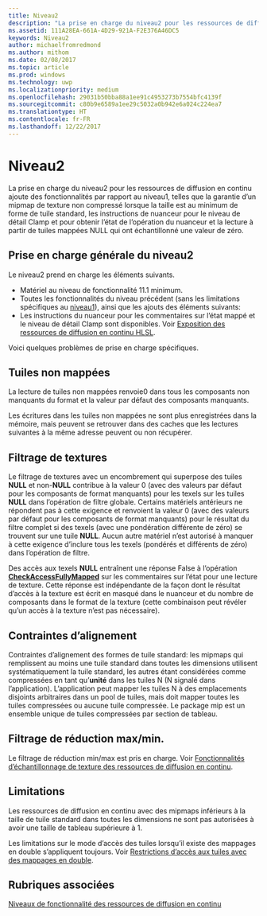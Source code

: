 ```yaml
---
title: Niveau2
description: "La prise en charge du niveau2 pour les ressources de diffusion en continu ajoute des fonctionnalités par rapport au niveau1, telles que la garantie d’un mipmap de texture non compressé lorsque la taille est au minimum de forme de tuile standard, les instructions de nuanceur pour le niveau de détail Clamp et pour obtenir l’état de l’opération du nuanceur et la lecture à partir de tuiles mappées NULL qui ont échantillonné une valeur de zéro."
ms.assetid: 111A28EA-661A-4D29-921A-F2E376A46DC5
keywords: Niveau2
author: michaelfromredmond
ms.author: mithom
ms.date: 02/08/2017
ms.topic: article
ms.prod: windows
ms.technology: uwp
ms.localizationpriority: medium
ms.openlocfilehash: 29031b50bba88a1ee91c4953273b7554bfc4139f
ms.sourcegitcommit: c80b9e6589a1ee29c5032a0b942e6a024c224ea7
ms.translationtype: HT
ms.contentlocale: fr-FR
ms.lasthandoff: 12/22/2017
---
```

# <a name="tier-2"></a>Niveau2


La prise en charge du niveau2 pour les ressources de diffusion en continu ajoute des fonctionnalités par rapport au niveau1, telles que la garantie d’un mipmap de texture non compressé lorsque la taille est au minimum de forme de tuile standard, les instructions de nuanceur pour le niveau de détail Clamp et pour obtenir l’état de l’opération du nuanceur et la lecture à partir de tuiles mappées NULL qui ont échantillonné une valeur de zéro.

## <a name="span-idtier2generalsupportspanspan-idtier2generalsupportspanspan-idtier2generalsupportspantier-2-general-support"></a><span id="Tier_2_general_support"></span><span id="tier_2_general_support"></span><span id="TIER_2_GENERAL_SUPPORT"></span>Prise en charge générale du niveau2


Le niveau2 prend en charge les éléments suivants.

-   Matériel au niveau de fonctionnalité 11.1 minimum.
-   Toutes les fonctionnalités du niveau précédent (sans les limitations spécifiques au [niveau1](tier-1.md)), ainsi que les ajouts des éléments suivants:
-   Les instructions du nuanceur pour les commentaires sur l’état mappé et le niveau de détail Clamp sont disponibles. Voir [Exposition des ressources de diffusion en continu HLSL](hlsl-streaming-resources-exposure.md).

Voici quelques problèmes de prise en charge spécifiques.

## <a name="span-idnon-mappedtilesspanspan-idnon-mappedtilesspanspan-idnon-mappedtilesspannon-mapped-tiles"></a><span id="Non-mapped_tiles"></span><span id="non-mapped_tiles"></span><span id="NON-MAPPED_TILES"></span>Tuiles non mappées


La lecture de tuiles non mappées renvoie0 dans tous les composants non manquants du format et la valeur par défaut des composants manquants.

Les écritures dans les tuiles non mappées ne sont plus enregistrées dans la mémoire, mais peuvent se retrouver dans des caches que les lectures suivantes à la même adresse peuvent ou non récupérer.

## <a name="span-idtexturefilteringspanspan-idtexturefilteringspanspan-idtexturefilteringspantexture-filtering"></a><span id="Texture_filtering"></span><span id="texture_filtering"></span><span id="TEXTURE_FILTERING"></span>Filtrage de textures


Le filtrage de textures avec un encombrement qui superpose des tuiles **NULL** et non-**NULL** contribue à la valeur 0 (avec des valeurs par défaut pour les composants de format manquants) pour les texels sur les tuiles **NULL** dans l’opération de filtre globale. Certains matériels antérieurs ne répondent pas à cette exigence et renvoient la valeur 0 (avec des valeurs par défaut pour les composants de format manquants) pour le résultat du filtre complet si des texels (avec une pondération différente de zéro) se trouvent sur une tuile **NULL**. Aucun autre matériel n’est autorisé à manquer à cette exigence d’inclure tous les texels (pondérés et différents de zéro) dans l’opération de filtre.

Des accès aux texels **NULL** entraînent une réponse False à l’opération [**CheckAccessFullyMapped**](https://msdn.microsoft.com/library/windows/desktop/dn292083) sur les commentaires sur l’état pour une lecture de texture. Cette réponse est indépendante de la façon dont le résultat d’accès à la texture est écrit en masqué dans le nuanceur et du nombre de composants dans le format de la texture (cette combinaison peut révéler qu’un accès à la texture n’est pas nécessaire).

## <a name="span-idalignmentconstraintsspanspan-idalignmentconstraintsspanspan-idalignmentconstraintsspanalignment-constraints"></a><span id="Alignment_constraints"></span><span id="alignment_constraints"></span><span id="ALIGNMENT_CONSTRAINTS"></span>Contraintes d’alignement


Contraintes d’alignement des formes de tuile standard: les mipmaps qui remplissent au moins une tuile standard dans toutes les dimensions utilisent systématiquement la tuile standard, les autres étant considérées comme compressées en tant qu’**unité** dans les tuiles N (N signalé dans l’application). L’application peut mapper les tuiles N à des emplacements disjoints arbitraires dans un pool de tuiles, mais doit mapper toutes les tuiles compressées ou aucune tuile compressée. Le package mip est un ensemble unique de tuiles compressées par section de tableau.

## <a name="span-idminmaxreductionfilteringspanspan-idminmaxreductionfilteringspanspan-idminmaxreductionfilteringspanminmax-reduction-filtering"></a><span id="Min_Max_reduction_filtering"></span><span id="min_max_reduction_filtering"></span><span id="MIN_MAX_REDUCTION_FILTERING"></span>Filtrage de réduction max/min.


Le filtrage de réduction min/max est pris en charge. Voir [Fonctionnalités d’échantillonnage de texture des ressources de diffusion en continu](streaming-resources-texture-sampling-features.md).

## <a name="span-idlimitationsspanspan-idlimitationsspanspan-idlimitationsspanlimitations"></a><span id="Limitations"></span><span id="limitations"></span><span id="LIMITATIONS"></span>Limitations


Les ressources de diffusion en continu avec des mipmaps inférieurs à la taille de tuile standard dans toutes les dimensions ne sont pas autorisées à avoir une taille de tableau supérieure à 1.

Les limitations sur le mode d’accès des tuiles lorsqu’il existe des mappages en double s’appliquent toujours. Voir [Restrictions d’accès aux tuiles avec des mappages en double](tile-access-limitations-with-duplicate-mappings.md).

## <a name="span-idrelated-topicsspanrelated-topics"></a><span id="related-topics"></span>Rubriques associées


[Niveaux de fonctionnalité des ressources de diffusion en continu](streaming-resources-features-tiers.md)

 

 




